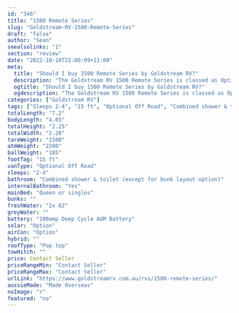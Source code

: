 ```yaml
---
id: "346"
title: "1500 Remote Series"
slug: "Goldstream-RV-1500-Remote-Series"
draft: "false"
author: "Sean"
seealsolinks: "1"
section: "review"
date: "2022-10-10T22:00:09+11:00"
meta:
  title: "Should I buy 1500 Remote Series by Goldstream RV?"
  description: "The Goldstream RV 1500 Remote Series is classed as Optional Off Road, and sleeps 2-4 people. It is Made Overseas and comes in at 15 ft. It generally has Combined shower & toilet (except for bunk layout option)."
  ogtitle: "Should I buy 1500 Remote Series by Goldstream RV?"
  ogdescription: "The Goldstream RV 1500 Remote Series is classed as Optional Off Road, and sleeps 2-4 people. It is Made Overseas and comes in at 15 ft. It generally has Combined shower & toilet (except for bunk layout option)."
categories: ["Goldstream RV"]
tags: ["Sleeps 2-4", "15 ft", "Optional Off Road", "Combined shower & toilet (except for bunk layout option)", "Pop top", "Price Unknown", "Made Overseas"]
totalLength: "7.2"
bodyLength: "4.65"
totalHeight: "2.25"
totalWidth: "2.28"
tareWeight: "1500"
atmWeight: "2200"
ballWeight: "185"
footTag: "15 ft"
vanType: "Optional Off Road"
sleeps: "2-4"
bathroom: "Combined shower & toilet (except for bunk layout option)"
internalBathroom: "Yes"
mainBed: "Queen or singles"
bunks: ""
freshWater: "2x 82"
greyWater: ""
battery: "100amp Deep Cycle AGM Battery"
solar: "Option"
airCon: "Option"
hybrid: ""
roofType: "Pop top"
towHitch: ""
price: Contact Seller
priceRangeMin: "Contact Seller"
priceRangeMax: "Contact Seller"
urlLink: "https://www.goldstreamrv.com.au/rvs/1500-remote-series/"
aussieMade: "Made Overseas"
noImage: "r"
featured: "no"
---
```

